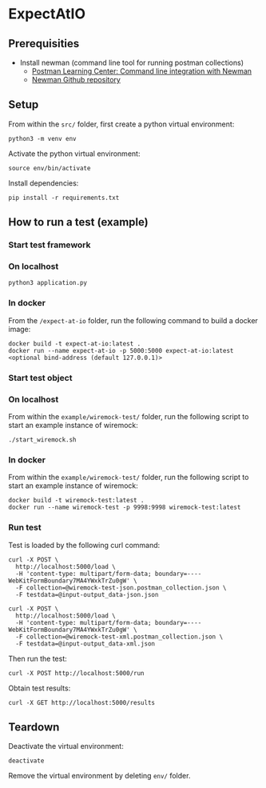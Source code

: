 # ExpectAtIO

## Prerequisities
* Install newman (command line tool for running postman collections)
  * [Postman Learning Center: Command line integration with Newman](https://learning.getpostman.com/docs/postman/collection_runs/command_line_integration_with_newman/)
  * [Newman Github repository](https://github.com/postmanlabs/newman)

## Setup
From within the `src/` folder, first create a python virtual environment:
```
python3 -m venv env
```
Activate the python virtual environment:
```
source env/bin/activate
```
Install dependencies:
```
pip install -r requirements.txt
```

## How to run a test (example)

### Start test framework
### On localhost
```
python3 application.py
```
### In docker
From the `/expect-at-io` folder, run the following command to build a docker image:
```
docker build -t expect-at-io:latest .
docker run --name expect-at-io -p 5000:5000 expect-at-io:latest <optional bind-address (default 127.0.0.1)>
```

### Start test object
### On localhost
From within the `example/wiremock-test/` folder, run the following script to start an example instance of wiremock:
```
./start_wiremock.sh
```
### In docker
From within the `example/wiremock-test/` folder, run the following script to start an example instance of wiremock:
```
docker build -t wiremock-test:latest .
docker run --name wiremock-test -p 9998:9998 wiremock-test:latest
```

### Run test
Test is loaded by the following curl command:
```
curl -X POST \
  http://localhost:5000/load \
  -H 'content-type: multipart/form-data; boundary=----WebKitFormBoundary7MA4YWxkTrZu0gW' \
  -F collection=@wiremock-test-json.postman_collection.json \
  -F testdata=@input-output_data-json.json
```

```
curl -X POST \
  http://localhost:5000/load \
  -H 'content-type: multipart/form-data; boundary=----WebKitFormBoundary7MA4YWxkTrZu0gW' \
  -F collection=@wiremock-test-xml.postman_collection.json \
  -F testdata=@input-output_data-xml.json
```

Then run the test:
```
curl -X POST http://localhost:5000/run
```

Obtain test results:
```
curl -X GET http://localhost:5000/results
```


## Teardown
Deactivate the virtual environment:
```
deactivate
```
Remove the virtual environment by deleting `env/` folder.
